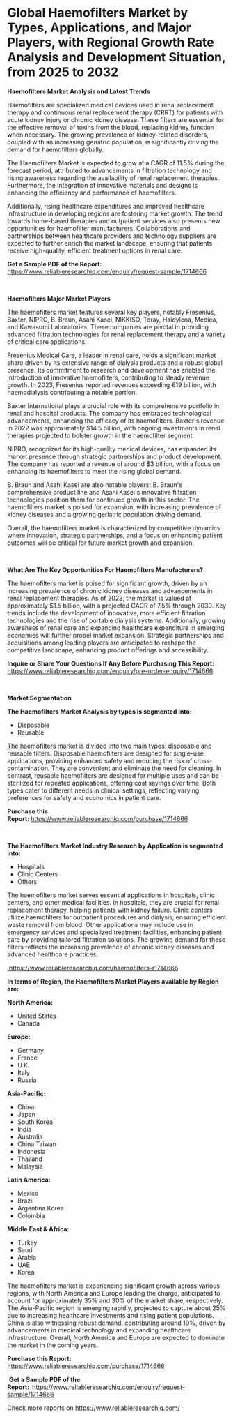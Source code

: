 <p><h1>Global Haemofilters Market by Types, Applications, and Major Players, with Regional Growth Rate Analysis and Development Situation, from 2025 to 2032</h1></p><p><strong>Haemofilters Market Analysis and Latest Trends</strong></p>
<p><p>Haemofilters are specialized medical devices used in renal replacement therapy and continuous renal replacement therapy (CRRT) for patients with acute kidney injury or chronic kidney disease. These filters are essential for the effective removal of toxins from the blood, replacing kidney function when necessary. The growing prevalence of kidney-related disorders, coupled with an increasing geriatric population, is significantly driving the demand for haemofilters globally.</p><p>The Haemofilters Market is expected to grow at a CAGR of 11.5% during the forecast period, attributed to advancements in filtration technology and rising awareness regarding the availability of renal replacement therapies. Furthermore, the integration of innovative materials and designs is enhancing the efficiency and performance of haemofilters. </p><p>Additionally, rising healthcare expenditures and improved healthcare infrastructure in developing regions are fostering market growth. The trend towards home-based therapies and outpatient services also presents new opportunities for haemofilter manufacturers. Collaborations and partnerships between healthcare providers and technology suppliers are expected to further enrich the market landscape, ensuring that patients receive high-quality, efficient treatment options in renal care.</p></p>
<p><strong>Get a Sample PDF of the Report:&nbsp;</strong> <a href="https://www.reliableresearchiq.com/enquiry/request-sample/1714666?utm_campaign=3132&utm_medium=2&utm_source=Github&utm_content=ia&utm_term=28032025&utm_id=haemofilters">https://www.reliableresearchiq.com/enquiry/request-sample/1714666</a></p>
<p>&nbsp;</p>
<p><strong>Haemofilters Major Market Players</strong></p>
<p><p>The haemofilters market features several key players, notably Fresenius, Baxter, NIPRO, B. Braun, Asahi Kasei, NIKKISO, Toray, Haidylena, Medica, and Kawasumi Laboratories. These companies are pivotal in providing advanced filtration technologies for renal replacement therapy and a variety of critical care applications.</p><p>Fresenius Medical Care, a leader in renal care, holds a significant market share driven by its extensive range of dialysis products and a robust global presence. Its commitment to research and development has enabled the introduction of innovative haemofilters, contributing to steady revenue growth. In 2023, Fresenius reported revenues exceeding €19 billion, with haemodialysis contributing a notable portion.</p><p>Baxter International plays a crucial role with its comprehensive portfolio in renal and hospital products. The company has embraced technological advancements, enhancing the efficacy of its haemofilters. Baxter's revenue in 2022 was approximately $14.5 billion, with ongoing investments in renal therapies projected to bolster growth in the haemofilter segment.</p><p>NIPRO, recognized for its high-quality medical devices, has expanded its market presence through strategic partnerships and product development. The company has reported a revenue of around $3 billion, with a focus on enhancing its haemofilters to meet the rising global demand.</p><p>B. Braun and Asahi Kasei are also notable players; B. Braun's comprehensive product line and Asahi Kasei's innovative filtration technologies position them for continued growth in this sector. The haemofilters market is poised for expansion, with increasing prevalence of kidney diseases and a growing geriatric population driving demand.</p><p>Overall, the haemofilters market is characterized by competitive dynamics where innovation, strategic partnerships, and a focus on enhancing patient outcomes will be critical for future market growth and expansion.</p></p>
<p>&nbsp;</p>
<p><strong>What Are The Key Opportunities For Haemofilters Manufacturers?</strong></p>
<p><p>The haemofilters market is poised for significant growth, driven by an increasing prevalence of chronic kidney diseases and advancements in renal replacement therapies. As of 2023, the market is valued at approximately $1.5 billion, with a projected CAGR of 7.5% through 2030. Key trends include the development of innovative, more efficient filtration technologies and the rise of portable dialysis systems. Additionally, growing awareness of renal care and expanding healthcare expenditure in emerging economies will further propel market expansion. Strategic partnerships and acquisitions among leading players are anticipated to reshape the competitive landscape, enhancing product offerings and accessibility.</p></p>
<p><strong>Inquire or Share Your Questions If Any Before Purchasing This Report:</strong> <a href="https://www.reliableresearchiq.com/enquiry/pre-order-enquiry/1714666?utm_campaign=3132&utm_medium=2&utm_source=Github&utm_content=ia&utm_term=28032025&utm_id=haemofilters">https://www.reliableresearchiq.com/enquiry/pre-order-enquiry/1714666</a></p>
<p>&nbsp;</p>
<p><strong>Market Segmentation</strong></p>
<p><strong>The Haemofilters Market Analysis by types is segmented into:</strong></p>
<p><ul><li>Disposable</li><li>Reusable</li></ul></p>
<p><p>The haemofilters market is divided into two main types: disposable and reusable filters. Disposable haemofilters are designed for single-use applications, providing enhanced safety and reducing the risk of cross-contamination. They are convenient and eliminate the need for cleaning. In contrast, reusable haemofilters are designed for multiple uses and can be sterilized for repeated applications, offering cost savings over time. Both types cater to different needs in clinical settings, reflecting varying preferences for safety and economics in patient care.</p></p>
<p><strong>Purchase this Report:&nbsp;</strong><a href="https://www.reliableresearchiq.com/purchase/1714666?utm_campaign=3132&utm_medium=2&utm_source=Github&utm_content=ia&utm_term=28032025&utm_id=haemofilters">https://www.reliableresearchiq.com/purchase/1714666</a></p>
<p>&nbsp;</p>
<p><strong>The Haemofilters Market Industry Research by Application is segmented into:</strong></p>
<p><ul><li>Hospitals</li><li>Clinic Centers</li><li>Others</li></ul></p>
<p><p>The haemofilters market serves essential applications in hospitals, clinic centers, and other medical facilities. In hospitals, they are crucial for renal replacement therapy, helping patients with kidney failure. Clinic centers utilize haemofilters for outpatient procedures and dialysis, ensuring efficient waste removal from blood. Other applications may include use in emergency services and specialized treatment facilities, enhancing patient care by providing tailored filtration solutions. The growing demand for these filters reflects the increasing prevalence of chronic kidney diseases and advanced healthcare practices.</p></p>
<p><a href="https://www.reliableresearchiq.com/haemofilters-r1714666?utm_campaign=3132&utm_medium=2&utm_source=Github&utm_content=ia&utm_term=28032025&utm_id=haemofilters">&nbsp;https://www.reliableresearchiq.com/haemofilters-r1714666</a></p>
<p><strong>In terms of Region, the Haemofilters Market Players available by Region are:</strong></p>
<p>
    <p> <strong> North America: </strong>
        <ul>
            <li>United States</li>
            <li>Canada</li>
        </ul>
        </p> 
    <p> <strong> Europe: </strong>
        <ul>
            <li>Germany</li>
            <li>France</li>
            <li>U.K.</li>
            <li>Italy</li>
            <li>Russia</li>
        </ul>
        </p> 
    <p> <strong> Asia-Pacific: </strong>
        <ul>
            <li>China</li>
            <li>Japan</li>
            <li>South Korea</li>
            <li>India</li>
            <li>Australia</li>
            <li>China Taiwan</li>
            <li>Indonesia</li>
            <li>Thailand</li>
            <li>Malaysia</li>
        </ul>
        </p> 
    <p> <strong> Latin America: </strong>
        <ul>
            <li>Mexico</li>
            <li>Brazil</li>
            <li>Argentina Korea</li>
            <li>Colombia</li>
        </ul>
        </p> 
    <p> <strong> Middle East & Africa: </strong>
        <ul>
            <li>Turkey</li>
            <li>Saudi</li>
            <li>Arabia</li>
            <li>UAE</li>
            <li>Korea</li>
        </ul>
    </p>
    </p>
<p><p>The haemofilters market is experiencing significant growth across various regions, with North America and Europe leading the charge, anticipated to account for approximately 35% and 30% of the market share, respectively. The Asia-Pacific region is emerging rapidly, projected to capture about 25% due to increasing healthcare investments and rising patient populations. China is also witnessing robust demand, contributing around 10%, driven by advancements in medical technology and expanding healthcare infrastructure. Overall, North America and Europe are expected to dominate the market in the coming years.</p></p>
<p><strong>Purchase this Report: </strong><a href="https://www.reliableresearchiq.com/purchase/1714666?utm_campaign=3132&utm_medium=2&utm_source=Github&utm_content=ia&utm_term=28032025&utm_id=haemofilters">https://www.reliableresearchiq.com/purchase/1714666</a></p>
<p>&nbsp;<strong>Get a Sample PDF of the Report:&nbsp;&nbsp;</strong><a href="https://www.reliableresearchiq.com/enquiry/request-sample/1714666?utm_campaign=3132&utm_medium=2&utm_source=Github&utm_content=ia&utm_term=28032025&utm_id=haemofilters">https://www.reliableresearchiq.com/enquiry/request-sample/1714666</a></p>
<p><strong></strong></p>
<p>Check more reports on <a href="https://www.reliableresearchiq.com/?utm_campaign=3132&utm_medium=2&utm_source=Github&utm_content=ia&utm_term=28032025&utm_id=haemofilters">https://www.reliableresearchiq.com/</a></p>